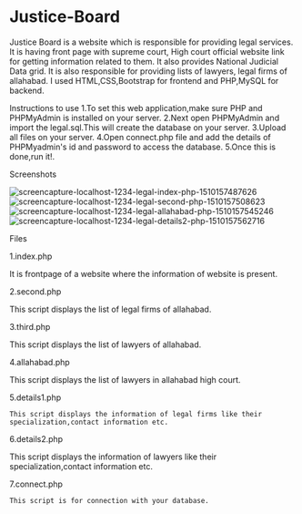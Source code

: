 # Justice-Board
Justice Board is a website which is responsible for providing legal services. It is having front page 
with supreme court, High court official website link for getting information related to them. It also provides 
National Judicial Data grid. It is also responsible for providing lists of lawyers, legal firms of allahabad.
I used HTML,CSS,Bootstrap for frontend and PHP,MySQL for backend.

Instructions to use
1.To set this web application,make sure PHP and PHPMyAdmin is installed on your server.
2.Next open PHPMyAdmin and import the legal.sql.This will create the database on your server.
3.Upload all files on your server.
4.Open connect.php file and add the details of PHPMyadmin's id and password to access the database.
5.Once this is done,run it!.

Screenshots

![screencapture-localhost-1234-legal-index-php-1510157487626](https://user-images.githubusercontent.com/32920850/32559807-0d2a31a2-c4ce-11e7-9251-4dd8a60f64a2.png)
![screencapture-localhost-1234-legal-second-php-1510157508623](https://user-images.githubusercontent.com/32920850/32559859-2da2cc3c-c4ce-11e7-90c0-67a16d71e193.png)
![screencapture-localhost-1234-legal-allahabad-php-1510157545246](https://user-images.githubusercontent.com/32920850/32559907-4e2850da-c4ce-11e7-8d12-8feaf360c708.png)
![screencapture-localhost-1234-legal-details2-php-1510157562716](https://user-images.githubusercontent.com/32920850/32559909-4e76c7f6-c4ce-11e7-81cf-c3887cfc0bcf.png)


Files

1.index.php
  
  It is  frontpage of a website where the information of website is present.

2.second.php

  This script displays the list of legal firms of allahabad.

3.third.php

  This script displays the list of lawyers of allahabad.

4.allahabad.php 
   
  This script displays the  list of lawyers in allahabad high court.

 
5.details1.php
  
    This script displays the information of legal firms like their specialization,contact information etc.

6.details2.php
  
  This script  displays the information of lawyers like their specialization,contact information etc.
   
7.connect.php 
   
    This script is for connection with your database.

   
